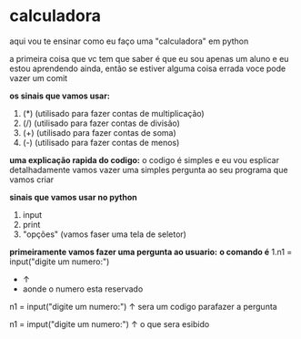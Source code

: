 # calculadora
aqui vou te ensinar como eu faço uma "calculadora" em python

a primeira coisa que vc tem que saber é que eu sou apenas
um aluno e eu estou aprendendo ainda, então se estiver
alguma coisa errada voce pode vazer um comit

**os sinais que vamos usar:**
1. (*) (utilisado para fazer contas de multiplicação)
2. (/) (utilisado para fazer contas de divisão)
3. (+) (utilisado para fazer contas de soma)
4. (-) (utilisado para fazer contas de menos)

**uma explicação rapida do codigo:**
o codigo é simples e eu vou esplicar detalhadamente
vamos vazer uma simples pergunta ao seu programa que vamos criar

**sinais que vamos usar no python**
1. input
2. print
3. "opções" (vamos faser uma tela de seletor)

**primeiramente vamos fazer uma pergunta ao usuario:**
**o comando é**
 1.n1 = input("digite um numero:")
* ↑
* aonde o numero esta reservado

n1 = input("digite um numero:")
       ↑
       sera um codigo parafazer a pergunta

n1 = imput("digite um numero:")
                  ↑
                  o que sera esibido
